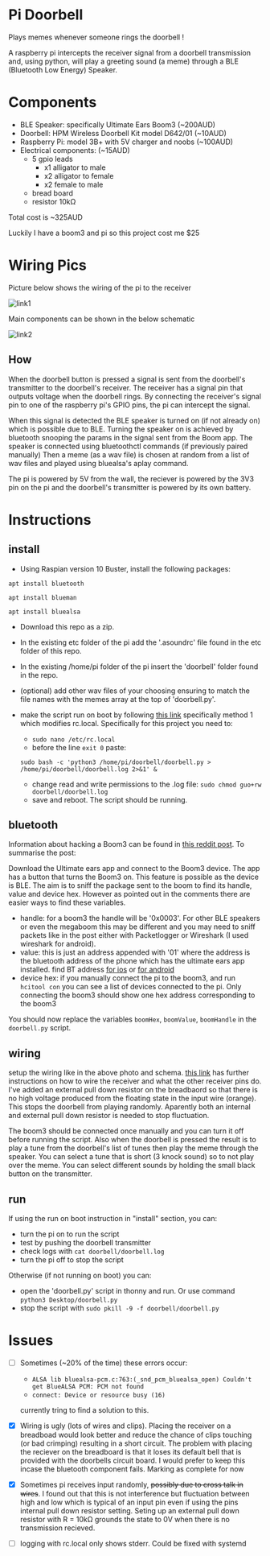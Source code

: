 # Pi Doorbell

Plays memes whenever someone rings the doorbell !

A raspberry pi intercepts the receiver signal from a doorbell transmission
and, using python, will play a greeting sound (a meme) through a BLE (Bluetooth Low Energy) Speaker.

# Components

- BLE Speaker: specifically Ultimate Ears Boom3 (~200AUD)
- Doorbell: HPM Wireless Doorbell Kit model D642/01 (~10AUD)
- Raspberry Pi: model 3B+ with 5V charger and noobs (~100AUD)
- Electrical components: (~15AUD)
  - 5 gpio leads
    - x1 alligator to male
    - x2 alligator to female
    - x2 female to male
  - bread board
  - resistor 10kΩ

Total cost is ~325AUD

Luckily I have a boom3 and pi so this project cost me $25

# Wiring Pics
Picture below shows the wiring of the pi to the receiver

![link1](readme_pics/wiring_photo_v2.jpg)

Main components can be shown in the below schematic 

![link2](readme_pics/wiring_shematic_v2.png)

## How 

When the doorbell button is pressed a signal is sent from the doorbell's transmitter to the doorbell's receiver. 
The receiver has a signal pin that outputs voltage when the doorbell rings. By connecting the receiver's signal pin to 
one of the raspberry pi's GPIO pins, the pi can intercept the signal. 

When this signal is detected the BLE speaker is turned on (if not already on) which is possible due to BLE. 
Turning the speaker on is achieved by bluetooth snooping the params in the signal sent from the Boom app. 
The speaker is connected using bluetoothctl commands (if previously paired manually)
Then a meme (as a wav file) is chosen at random from a list of wav files and played using bluealsa's aplay command. 

The pi is powered by 5V from the wall, the reciever is powered by the 3V3 pin on the pi and the doorbell's transmitter is powered by its own battery.  

# Instructions

## install

- Using Raspian version 10 Buster, install the following packages:

`apt install bluetooth`

`apt install blueman`

`apt install bluealsa`

- Download this repo as a zip.
- In the existing etc folder of the pi add the '.asoundrc' file found in the etc folder of this repo.
- In the existing /home/pi folder of the pi insert the 'doorbell' folder found in the repo.
- (optional) add other wav files of your choosing ensuring to match the file names with the memes array at the top of 'doorbell.py'.
- make the script run on boot by following [this link](https://learn.sparkfun.com/tutorials/how-to-run-a-raspberry-pi-program-on-startup/all) specifically method 1 which modifies rc.local. Specifically for this project you need to:
  - `sudo nano /etc/rc.local`
  - before the line `exit 0` paste:
  
  `sudo bash -c 'python3 /home/pi/doorbell/doorbell.py > /home/pi/doorbell/doorbell.log 2>&1' &`
  - change read and write permissions to the .log file: `sudo chmod guo+rw doorbell/doorbell.log`
  - save and reboot. The script should be running.
  

## bluetooth

Information about hacking a Boom3 can be found in [this reddit post](https://www.reddit.com/r/shortcuts/comments/dz9zun/finally_turn_on_ue_boom_bluetooth_speaker/). 
To summarise the post:

Download the Ultimate ears app and connect to the Boom3 device. The app has a button that turns the Boom3 on. This feature is possible as the device is BLE.
The aim is to sniff the package sent to the boom to find its handle, value and device hex. However as pointed out in the comments there are easier ways to find these variables.
 - handle: for a boom3 the handle will be '0x0003'. For other BLE speakers or even the megaboom this may be different and you may need to sniff packets like in the post either with Packetlogger or Wireshark (I used wireshark for android).
 - value: this is just an address appended with '01' where the address is the bluetooth address of the phone which has the ultimate ears app installed. find BT address [for ios](https://www.techwalla.com/articles/how-do-i-find-a-bluetooth-address) or [for android](https://www.technipages.com/android-find-bluetooth-address)
 - device hex: if you manually connect the pi to the boom3, and run `hcitool con` you can see a list of devices connected to the pi. Only connecting the boom3 should show one hex address corresponding to the boom3
 
You should now replace the variables `boomHex`, `boomValue`, `boomHandle` in the `doorbell.py` script.

## wiring

setup the wiring like in the above photo and schema.
[this link](https://forum.core-electronics.com.au/t/433mhz-remote-control-by-hacking-a-wireless-doorbell-arduino-and-raspberry-pi/7799) has further instructions on how to wire the receiver and what the other receiver pins do. I've added an external pull down resistor on the breadbaord so that there is no high voltage produced from the floating state in the input wire (orange). This stops the doorbell from playing randomly. Aparently both an internal and external pull down resistor is needed to stop fluctuation.  


The boom3 should be connected once manually and you can turn it off before running the script. Also when the doorbell is pressed the result is to play a tune from the doorbell's list of tunes then play the meme through the speaker. You can select a tune that is short (3 knock sound) so to not play over the meme. You can select different sounds by holding the small black button on the transmitter. 

## run

If using the run on boot instruction in "install" section, you can:
- turn the pi on to run the script
- test by pushing the doorbell transmitter
- check logs with `cat doorbell/doorbell.log`
- turn the pi off to stop the script

Otherwise (if not running on boot) you can:
- open the 'doorbell.py' script in thonny and run. Or use command `python3 Desktop/doorbell.py`
- stop the script with `sudo pkill -9 -f doorbell/doorbell.py`

# Issues
- [ ] Sometimes (~20% of the time) these errors occur:
   - `ALSA lib bluealsa-pcm.c:763:(_snd_pcm_bluealsa_open) Couldn't get BlueALSA PCM: PCM not found`
   - `connect: Device or resource busy (16)`
   
   currently tring to find a solution to this.
- [x] Wiring is ugly (lots of wires and clips). Placing the receiver on a breadboad would look better and reduce the chance of clips touching (or bad crimping) resulting in a short circuit. The problem with placing the reciever on the breadboard is that it loses its default bell that is provided with the doorbells circuit board. I would prefer to keep this incase the bluetooth component fails. Marking as complete for now
- [x] Sometimes pi receives input randomly, ~~possibly due to cross talk in wires~~. I found out that this is not interference but fluctuation between high and low which is typical of an input pin even if using the pins internal pull down resistor setting. Seting up an external pull down resistor with R = 10kΩ grounds the state to 0V when there is no transmission recieved. 
- [ ] logging with rc.local only shows stderr. Could be fixed with systemd
